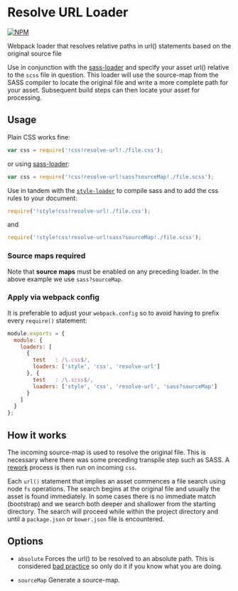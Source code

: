 # Resolve URL Loader

[![NPM](https://nodei.co/npm/resolve-url-loader.png)](http://github.com/bholloway/resolve-url-loader)

Webpack loader that resolves relative paths in url() statements based on the original source file

Use in conjunction with the [sass-loader](https://www.npmjs.com/package/sass-loader) and specify your asset url()
relative to the `scss` file in question. This loader will use the source-map from the SASS compiler to locate the
original file and write a more complete path for your asset. Subsequent build steps can then locate your asset for
processing.

## Usage

Plain CSS works fine:

``` javascript
var css = require('!css!resolve-url!./file.css');
```

or using [sass-loader](https://github.com/jtangelder/sass-loader):

``` javascript
var css = require('!css!resolve-url!sass?sourceMap!./file.scss');
```

Use in tandem with the [`style-loader`](https://github.com/webpack/style-loader) to compile sass and to add the css 
rules to your document:

``` javascript
require('!style!css!resolve-url!./file.css');
```

and

``` javascript
require('!style!css!resolve-url!sass?sourceMap!./file.scss');
```

### Source maps required

Note that **source maps** must be enabled on any preceding loader. In the above example we use `sass?sourceMap`.

### Apply via webpack config

It is preferable to adjust your `webpack.config` so to avoid having to prefix every `require()` statement:

``` javascript
module.exports = {
  module: {
    loaders: [
      {
        test   : /\.css$/,
        loaders: ['style', 'css', 'resolve-url']
      }, {
        test   : /\.scss$/,
        loaders: ['style', 'css', 'resolve-url', 'sass?sourceMap']
      }
    ]
  }
};
```

## How it works

The incoming source-map is used to resolve the original file. This is necessary where there was some preceding transpile
step such as SASS. A [rework](https://github.com/reworkcss/rework) process is then run on incoming `css`.

Each `url()` statement that implies an asset commences a file search using  node `fs` operations. The search begins at
the original file and usually the asset is found immediately. In some cases there is no immediate match
(<cough>bootstrap</cough>) and we search both deeper and shallower from the starting directory. The search will proceed
while within the project directory and until a `package.json` or `bower.json` file is encountered.  

## Options

* `absolute` Forces the url() to be resolved to an absolute path. This is considered 
[bad practice](http://webpack.github.io/docs/how-to-write-a-loader.html#should-not-embed-absolute-paths) so only do it
if you know what you are doing.

* `sourceMap` Generate a source-map.
